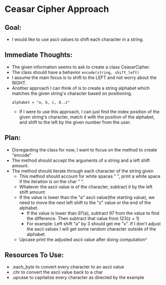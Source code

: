 # Ceasar Cipher Approach

## Goal:

- I would like to use ascii values to shift each character in a string.

## Immediate Thoughts:

- The given information seems to ask to create a class CeasarCipher.
- The class should have a behavior `encode(string, shift_left)`
- I assume the main focus is to shift to the LEFT and not worry about the RIGHT.
- Another approach I can think of is to create a string alphabet which matches the given string's character based on positioning.
   ```
   alphabet = "a, b, c, d..z"
   ```
  - If I were to use this approach, I can just find the index position of the given string's character, match it with the position of the alphabet, and shift to the left by the given number from the user.

## Plan:

- Disregarding the class for now, I want to focus on the method to create "encode"
- The method should accept the arguments of a string and a left shift amount.
- The method should iterate through each character of the string given
  - This method should account for white spaces " ", print a white space if the iteration is on the char " ".
  - Whatever the ascii value is of the character, subtract it by the left shift amount
  - If the value is lower than the "a" ascii value(the starting value), we need to move the next left shift to the "z" value or the end of the alphabet.
    - If the value is lower than 97(a), subtract 97 from the value to find the difference. Then subtract that value from 123(z + 1)
    - For example: Left shift "a" by 3 should get me "x". If I don't adjust the ascii values I will get some random character outside of the alphabet.
  - Upcase print the adjusted ascii value after doing computation^


## Resources To Use:

- .each_byte to convert every character to an ascii value
- .chr to convert the ascii value back to a char
- .upcase to capitalize every character as directed by the example